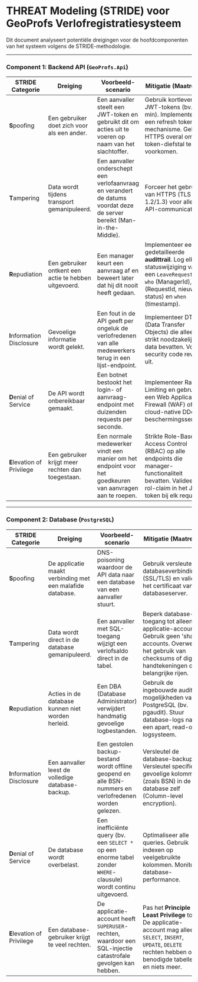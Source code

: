 # THREAT Modeling (STRIDE) voor GeoProfs Verlofregistratiesysteem

Dit document analyseert potentiële dreigingen voor de hoofdcomponenten van het systeem volgens de STRIDE-methodologie.

---

### Component 1: Backend API (`GeoProfs.Api`)

| STRIDE Categorie | Dreiging | Voorbeeld-scenario | Mitigatie (Maatregel) |
|---|---|---|---|
| **S**poofing | Een gebruiker doet zich voor als een ander. | Een aanvaller steelt een JWT-token en gebruikt dit om acties uit te voeren op naam van het slachtoffer. | Gebruik kortlevende JWT-tokens (bv. 15 min). Implementeer een refresh token-mechanisme. Gebruik HTTPS overal om token-diefstal te voorkomen. |
| **T**ampering | Data wordt tijdens transport gemanipuleerd. | Een aanvaller onderschept een verlofaanvraag en verandert de datums voordat deze de server bereikt (Man-in-the-Middle). | Forceer het gebruik van HTTPS (TLS 1.2/1.3) voor alle API-communicatie. |
| **R**epudiation | Een gebruiker ontkent een actie te hebben uitgevoerd. | Een manager keurt een aanvraag af en beweert later dat hij dit nooit heeft gedaan. | Implementeer een gedetailleerde **audittrail**. Log elke statuswijziging van een `LeaveRequest` met `who` (ManagerId), `what` (RequestId, nieuwe status) en `when` (timestamp). |
| **I**nformation Disclosure | Gevoelige informatie wordt gelekt. | Een fout in de API geeft per ongeluk de verlofredenen van alle medewerkers terug in een lijst-endpoint. | Implementeer DTOs (Data Transfer Objects) die alleen de strikt noodzakelijke data bevatten. Voer security code reviews uit. |
| **D**enial of Service | De API wordt onbereikbaar gemaakt. | Een botnet bestookt het login- of aanvraag-endpoint met duizenden requests per seconde. | Implementeer Rate Limiting en gebruik een Web Application Firewall (WAF) of een cloud-native DDoS-beschermingsservice. |
| **E**levation of Privilege | Een gebruiker krijgt meer rechten dan toegestaan. | Een normale medewerker vindt een manier om het endpoint voor het goedkeuren van aanvragen aan te roepen. | Strikte Role-Based Access Control (RBAC) op alle endpoints die manager-functionaliteit bevatten. Valideer de rol-claim in het JWT-token bij elk request. |

---

### Component 2: Database (`PostgreSQL`)

| STRIDE Categorie | Dreiging | Voorbeeld-scenario | Mitigatie (Maatregel) |
|---|---|---|---|
| **S**poofing | De applicatie maakt verbinding met een malafide database. | DNS-poisoning waardoor de API data naar een database van een aanvaller stuurt. | Gebruik versleutelde databaseverbindingen (SSL/TLS) en valideer het certificaat van de databaseserver. |
| **T**ampering | Data wordt direct in de database gemanipuleerd. | Een aanvaller met SQL-toegang wijzigt een verlofsaldo direct in de tabel. | Beperk database-toegang tot alleen de applicatie-account. Gebruik geen 'shared' accounts. Overweeg het gebruik van checksums of digitale handtekeningen op belangrijke rijen. |
| **R**epudiation | Acties in de database kunnen niet worden herleid. | Een DBA (Database Administrator) verwijdert handmatig gevoelige logbestanden. | Gebruik de ingebouwde audit-mogelijkheden van PostgreSQL (bv. pgaudit). Stuur database-logs naar een apart, read-only logsysteem. |
| **I**nformation Disclosure | Een aanvaller leest de volledige database-backup. | Een gestolen backup-bestand wordt offline geopend en alle BSN-nummers en verlofredenen worden gelezen. | Versleutel de database-backups. Versleutel specifiek gevoelige kolommen (zoals BSN) in de database zelf (Column-level encryption). |
| **D**enial of Service | De database wordt overbelast. | Een inefficiënte query (bv. een `SELECT *` op een enorme tabel zonder `WHERE`-clausule) wordt continu uitgevoerd. | Optimaliseer alle queries. Gebruik indexen op veelgebruikte kolommen. Monitor de database-performance. |
| **E**levation of Privilege | Een database-gebruiker krijgt te veel rechten. | De applicatie-account heeft `SUPERUSER`-rechten, waardoor een SQL-injectie catastrofale gevolgen kan hebben. | Pas het **Principle of Least Privilege** toe. De applicatie-account mag alleen `SELECT`, `INSERT`, `UPDATE`, `DELETE` rechten hebben op de benodigde tabellen, en niets meer. |
